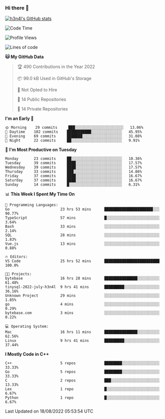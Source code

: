 ### Hi there 👋

[![h3n4l's GitHub stats](https://github-readme-stats.vercel.app/api?username=h3n4l&count_private=true&show_icons=true&theme=radical)](https://github.com/h3n4l/github-readme-stats)

<!--START_SECTION:waka-->
![Code Time](http://img.shields.io/badge/Code%20Time-592%20hrs%2059%20mins-blue)

![Profile Views](http://img.shields.io/badge/Profile%20Views-1-blue)

![Lines of code](https://img.shields.io/badge/From%20Hello%20World%20I%27ve%20Written-43%20Thousand%20lines%20of%20code-blue)

**🐱 My GitHub Data** 

> 🏆 490 Contributions in the Year 2022
 > 
> 📦 99.0 kB Used in GitHub's Storage 
 > 
> 🚫 Not Opted to Hire
 > 
> 📜 14 Public Repositories 
 > 
> 🔑 14 Private Repositories  
 > 
**I'm an Early 🐤** 

```text
🌞 Morning    29 commits     ███░░░░░░░░░░░░░░░░░░░░░░   13.06% 
🌆 Daytime    102 commits    ███████████░░░░░░░░░░░░░░   45.95% 
🌃 Evening    69 commits     ███████░░░░░░░░░░░░░░░░░░   31.08% 
🌙 Night      22 commits     ██░░░░░░░░░░░░░░░░░░░░░░░   9.91%

```
📅 **I'm Most Productive on Tuesday** 

```text
Monday       23 commits     ██░░░░░░░░░░░░░░░░░░░░░░░   10.36% 
Tuesday      39 commits     ████░░░░░░░░░░░░░░░░░░░░░   17.57% 
Wednesday    39 commits     ████░░░░░░░░░░░░░░░░░░░░░   17.57% 
Thursday     33 commits     ███░░░░░░░░░░░░░░░░░░░░░░   14.86% 
Friday       37 commits     ████░░░░░░░░░░░░░░░░░░░░░   16.67% 
Saturday     37 commits     ████░░░░░░░░░░░░░░░░░░░░░   16.67% 
Sunday       14 commits     █░░░░░░░░░░░░░░░░░░░░░░░░   6.31%

```


📊 **This Week I Spent My Time On** 

```text
💬 Programming Languages: 
Go                       23 hrs 53 mins      ██████████████████████░░░   90.77% 
TypeScript               57 mins             █░░░░░░░░░░░░░░░░░░░░░░░░   3.64% 
Bash                     33 mins             ░░░░░░░░░░░░░░░░░░░░░░░░░   2.14% 
SQL                      28 mins             ░░░░░░░░░░░░░░░░░░░░░░░░░   1.83% 
Vue.js                   13 mins             ░░░░░░░░░░░░░░░░░░░░░░░░░   0.88%

🔥 Editors: 
VS Code                  25 hrs 52 mins      █████████████████████████   100.0%

🐱‍💻 Projects: 
bytebase                 16 hrs 28 mins      ███████████████░░░░░░░░░░   61.48% 
tinysql-2022-july-h3n4l  9 hrs 41 mins       █████████░░░░░░░░░░░░░░░░   36.16% 
Unknown Project          29 mins             ░░░░░░░░░░░░░░░░░░░░░░░░░   1.85% 
go                       4 mins              ░░░░░░░░░░░░░░░░░░░░░░░░░   0.29% 
bytebase.com             3 mins              ░░░░░░░░░░░░░░░░░░░░░░░░░   0.22%

💻 Operating System: 
Mac                      16 hrs 11 mins      ███████████████░░░░░░░░░░   62.56% 
Linux                    9 hrs 41 mins       █████████░░░░░░░░░░░░░░░░   37.44%

```

**I Mostly Code in C++** 

```text
C++                      5 repos             ████████░░░░░░░░░░░░░░░░░   33.33% 
Go                       5 repos             ████████░░░░░░░░░░░░░░░░░   33.33% 
C                        2 repos             ███░░░░░░░░░░░░░░░░░░░░░░   13.33% 
Lex                      1 repo              █░░░░░░░░░░░░░░░░░░░░░░░░   6.67% 
Python                   1 repo              █░░░░░░░░░░░░░░░░░░░░░░░░   6.67%

```



 Last Updated on 18/08/2022 05:53:54 UTC
<!--END_SECTION:waka-->

